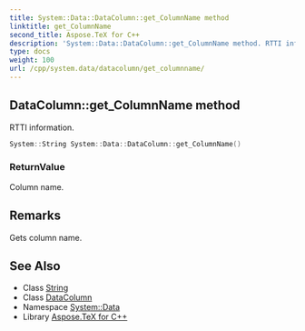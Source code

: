 ```yaml
---
title: System::Data::DataColumn::get_ColumnName method
linktitle: get_ColumnName
second_title: Aspose.TeX for C++
description: 'System::Data::DataColumn::get_ColumnName method. RTTI information in C++.'
type: docs
weight: 100
url: /cpp/system.data/datacolumn/get_columnname/
---
```

## DataColumn::get_ColumnName method


RTTI information.

```cpp
System::String System::Data::DataColumn::get_ColumnName()
```


### ReturnValue

Column name.
## Remarks


Gets column name. 
## See Also

* Class [String](../../../system/string/)
* Class [DataColumn](../)
* Namespace [System::Data](../../)
* Library [Aspose.TeX for C++](../../../)
